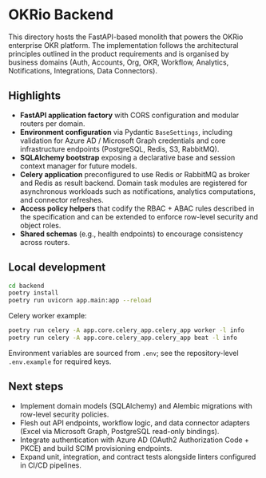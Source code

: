# OKRio Backend

This directory hosts the FastAPI-based monolith that powers the OKRio enterprise OKR platform. The implementation follows the architectural principles outlined in the product requirements and is organised by business domains (Auth, Accounts, Org, OKR, Workflow, Analytics, Notifications, Integrations, Data Connectors).

## Highlights

- **FastAPI application factory** with CORS configuration and modular routers per domain.
- **Environment configuration** via Pydantic `BaseSettings`, including validation for Azure AD / Microsoft Graph credentials and core infrastructure endpoints (PostgreSQL, Redis, S3, RabbitMQ).
- **SQLAlchemy bootstrap** exposing a declarative base and session context manager for future models.
- **Celery application** preconfigured to use Redis or RabbitMQ as broker and Redis as result backend. Domain task modules are registered for asynchronous workloads such as notifications, analytics computations, and connector refreshes.
- **Access policy helpers** that codify the RBAC + ABAC rules described in the specification and can be extended to enforce row-level security and object roles.
- **Shared schemas** (e.g., health endpoints) to encourage consistency across routers.

## Local development

```bash
cd backend
poetry install
poetry run uvicorn app.main:app --reload
```

Celery worker example:

```bash
poetry run celery -A app.core.celery_app.celery_app worker -l info
poetry run celery -A app.core.celery_app.celery_app beat -l info
```

Environment variables are sourced from `.env`; see the repository-level `.env.example` for required keys.

## Next steps

- Implement domain models (SQLAlchemy) and Alembic migrations with row-level security policies.
- Flesh out API endpoints, workflow logic, and data connector adapters (Excel via Microsoft Graph, PostgreSQL read-only bindings).
- Integrate authentication with Azure AD (OAuth2 Authorization Code + PKCE) and build SCIM provisioning endpoints.
- Expand unit, integration, and contract tests alongside linters configured in CI/CD pipelines.

